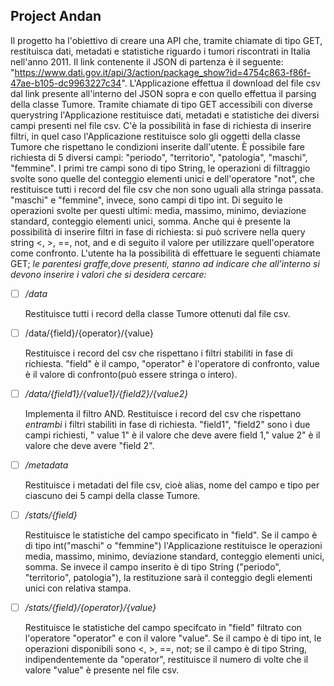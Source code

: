 
		
## Project Andan
Il progetto ha l'obiettivo di creare una API che, tramite chiamate di tipo GET, restituisca dati, metadati e statistiche riguardo i tumori riscontrati in Italia nell'anno 2011. Il link contenente il JSON di partenza è il seguente: "https://www.dati.gov.it/api/3/action/package_show?id=4754c863-f86f-47ae-b105-dc9963227c34".
L'Applicazione effettua il download del file csv dal link presente all'interno del JSON sopra e con quello effettua il parsing della classe Tumore.
Tramite chiamate di tipo GET accessibili con diverse querystring l'Applicazione restituisce dati, metadati e statistiche dei diversi campi presenti nel file csv. C'è la possibilità in fase di richiesta di inserire filtri, in quel caso l'Applicazione restituisce solo gli oggetti della classe Tumore che rispettano le condizioni inserite dall'utente.
È possibile fare richiesta di 5 diversi campi: "periodo", "territorio", "patologia", "maschi", "femmine". I primi tre campi sono di tipo String, le operazioni di filtraggio svolte sono quelle del conteggio elementi unici e dell'operatore "not", che restituisce tutti i record del file csv che non sono uguali alla stringa passata.
"maschi" e "femmine", invece, sono campi di tipo int. Di seguito le operazioni svolte per questi ultimi: media, massimo, minimo, deviazione standard, conteggio elementi unici, somma.
Anche qui è presente la possibilità di inserire filtri in fase di richiesta: si può scrivere nella query string <, >, ==, not, and e di seguito il valore per utilizzare quell'operatore come confronto.
L'utente ha la possibilità di effettuare le seguenti chiamate GET; *le parentesi graffe,dove presenti, stanno ad indicare che all'interno si devono inserire i valori che si desidera cercare:*

 - [ ] */data*

	Restituisce tutti i record della classe Tumore ottenuti dal file csv.

 - [ ] /data/{field}/{operator}/{value}

	Restituisce i record del csv che rispettano i filtri stabiliti in fase di richiesta. "field" è il campo, "operator" è l'operatore di confronto, value è il valore di confronto(può essere stringa o intero).

 - [ ] */data/{field1}/{value1}/{field2}/{value2}*
 
	Implementa il filtro AND. Restituisce i record del csv che rispettano *entrambi* i filtri stabiliti in fase di richiesta. "field1", "field2" sono i due campi richiesti, " value 1" è il valore che deve avere field 1," value 2" è il valore che deve avere "field 2".
 - [ ] */metadata*

	Restituisce i metadati del file csv, cioè alias, nome del campo e tipo per ciascuno dei 5 campi della classe Tumore.

 - [ ] */stats/{field}*
 
	Restituisce le statistiche del campo specificato in "field". Se il campo è di tipo int("maschi" o "femmine") l'Applicazione restituisce le operazioni media, massimo, minimo, deviazione standard, conteggio elementi unici, somma. Se invece il campo inserito è di tipo String ("periodo", "territorio", patologia"), la restituzione sarà il conteggio degli elementi unici con relativa stampa.
	

 - [ ] */stats/{field}/{operator}/{value}*
 
	 Restituisce le statistiche del campo specifcato in "field" filtrato con l'operatore "operator" e con il valore "value". Se il campo è di tipo int, le operazioni disponibili sono <, >, ==, not; se il campo è di tipo String, indipendentemente da "operator", restituisce il numero di volte che il valore "value" è presente nel file csv.

<!--stackedit_data:
eyJoaXN0b3J5IjpbLTEwNjU5NDY2ODMsMTExODE1OTczNSwzNj
AxMTY4NzQsLTQxNTA0NjU0OF19
-->